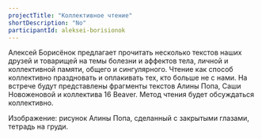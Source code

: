 ```yaml
---
projectTitle: "Коллективное чтение"
shortDescription: "No"
participantId: aleksei-borisionok
---
```


Алексей Борисёнок предлагает прочитать несколько текстов наших друзей и товарищей на темы болезни и аффектов тела, личной и коллективной памяти, общего и сингулярного. Чтение как способ коллективно праздновать и оплакивать тех, кто больше не с нами. На встрече будут представлены фрагменты текстов Алины Попа, Саши Новоженовой и коллектива 16 Beaver. Метод чтения будет обсуждаться коллективно.

Изображение: рисунок Алины Попа, сделанный с закрытыми глазами, тетрадь на груди.
